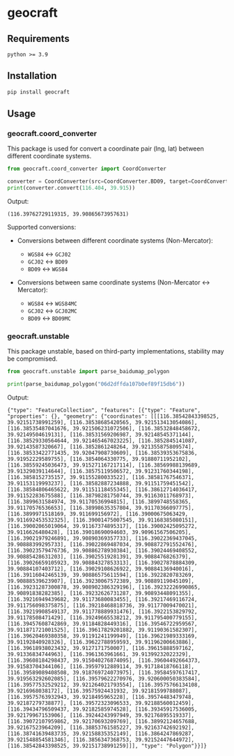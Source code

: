 # geocraft

## Requirements

```plain
python >= 3.9
```

## Installation

```bash
pip install geocraft
```

## Usage

### geocraft.coord_converter

This package is used for convert a coordinate pair (lng, lat) between different coordinate systems.

```python
from geocraft.coord_converter import CoordConverter

converter = CoordConverter(src=CoordConverter.BD09, target=CoordConverter.GCJ02)
print(converter.convert(116.404, 39.915))
```

Output:

```plain
(116.39762729119315, 39.90865673957631)
```

Supported conversions:

- Conversions between different coordinate systems (Non-Mercator):

  - `WGS84` <-> `GCJ02`
  - `GCJ02` <-> `BD09`
  - `BD09` <-> `WGS84`

- Conversions between same coordinate systems (Non-Mercator <-> Mercator):
  - `WGS84` <-> `WGS84MC`
  - `GCJ02` <-> `GCJ02MC`
  - `BD09` <-> `BD09MC`

### geocraft.unstable

This package unstable, based on third-party implementations, stability may be compromised.

```python
from geocraft.unstable import parse_baidumap_polygon

print(parse_baidumap_polygon("06d2dffda107b0ef89f15db6"))
```

Output:

```plain
{"type": "FeatureCollection", "features": [{"type": "Feature", "properties": {}, "geometry": {"coordinates": [[[116.38542843398525, 39.92151738991259], [116.38538685420565, 39.921513413054086], [116.38535487041676, 39.921506231072506], [116.38532848458672, 39.92149504619131], [116.38531569206987, 39.92148545371144], [116.38529330564644, 39.921465467023225], [116.3852845141087, 39.92143587320667], [116.3852861248264, 39.921355875809574], [116.38533422771435, 39.92047908730609], [116.38539353675836, 39.91952229589755], [116.3854064330775, 39.91880711952102], [116.38559245036473, 39.915271167217114], [116.38569988139689, 39.91329039114644], [116.38575119506572, 39.91231760344198], [116.3858152735157, 39.91155280033522], [116.38581767546371, 39.91153119993237], [116.38582887234888, 39.91151759451542], [116.38584806465622, 39.91151118455345], [116.38612714036417, 39.91152283675588], [116.38798281750744, 39.91163011768973], [116.3899631584974, 39.91170536994815], [116.3899748558365, 39.91170576536653], [116.38998635357804, 39.91170366097775], [116.3899971518169, 39.911699156972], [116.39000675063429, 39.911692453532325], [116.39001475007545, 39.91168385080151], [116.39002065019064, 39.91167374895317], [116.39002425095272, 39.9116626480428], [116.39018690094603, 39.90961567506205], [116.39021979246891, 39.90890369357733], [116.39022369437045, 39.90888399295733], [116.39022869487034, 39.908872791552476], [116.39023579476736, 39.90886278930384], [116.39024469408552, 39.90885428631203], [116.39025519281391, 39.9088476826379], [116.39026659105923, 39.90884327853313], [116.39027878884309, 39.90884107403712], [116.39029108626922, 39.90884136940016], [116.39116042465139, 39.90886575611594], [116.3922820783269, 39.90888539623907], [116.39230067572389, 39.90889119045109], [116.39231287300878, 39.908902386329196], [116.39232226990865, 39.90891838282385], [116.39232626731287, 39.90893448091355], [116.39216949439682, 39.91173680083455], [116.39217469116724, 39.911756098375875], [116.39218468818736, 39.91177009470021], [116.39219908549137, 39.911778889931476], [116.3922153829792, 39.91178508471429], [116.39249665538212, 39.911795400779155], [116.39457608742869, 39.91184828449316], [116.39546722959567, 39.911871721001525], [116.39617829201882, 39.91190361582307], [116.39620469380358, 39.91191241199949], [116.39621989333169, 39.91192840928326], [116.39622788959593, 39.91196200663886], [116.39618938023432, 39.9127171750007], [116.39615888597162, 39.91336834744963], [116.3961363961661, 39.91399232022329], [116.39608184298437, 39.915040276874095], [116.39604492664373, 39.91583704344106], [116.39597912889114, 39.91718418766118], [116.39589089408508, 39.918769724073975], [116.39584597617417, 39.919563292602085], [116.39579622270976, 39.920600050383584], [116.39577532529212, 39.921264021793554], [116.39575766134108, 39.9216968038172], [116.39575924431932, 39.92181599788087], [116.39575763932943, 39.9218495965228], [116.39574483479748, 39.92187279738877], [116.39572323096533, 39.92188560012459], [116.39434796509437, 39.92182585974528], [116.39345917536005, 39.92179967153906], [116.39244243997949, 39.92176895519337], [116.39072107959862, 39.92170693209769], [116.38992124657688, 39.92167523964209], [116.38853761585227, 39.92163742692192], [116.38741639483735, 39.92158835352149], [116.3864247869287, 39.921548854581346], [116.3856347368753, 39.92152447644972], [116.38542843398525, 39.92151738991259]]], "type": "Polygon"}}]}
```

